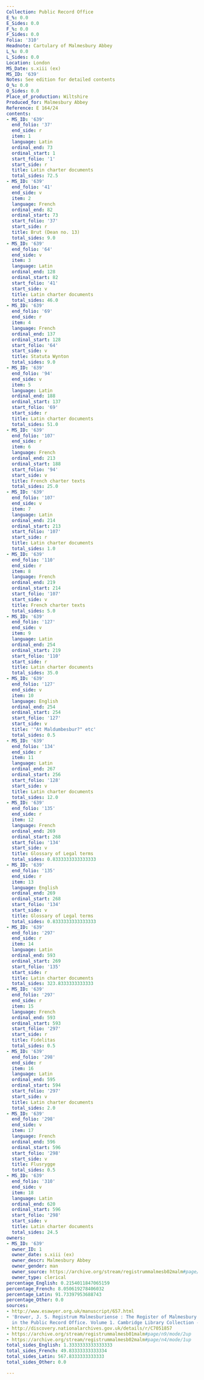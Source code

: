 ```yaml
---
Collection: Public Record Office
E_%: 0.0
E_Sides: 0.0
F_%: 0.0
F_Sides: 0.0
Folia: '310'
Headnote: Cartulary of Malmesbury Abbey
L_%: 0.0
L_Sides: 0.0
Location: London
MS_Date: s.xiii (ex)
MS_ID: '639'
Notes: See edition for detailed contents
O_%: 0.0
O_Sides: 0.0
Place_of_production: Wiltshire
Produced_for: Malmesbury Abbey
Reference: E 164/24
contents:
- MS_ID: '639'
  end_folio: '37'
  end_side: r
  item: 1
  language: Latin
  ordinal_end: 73
  ordinal_start: 1
  start_folio: '1'
  start_side: r
  title: Latin charter documents
  total_sides: 72.5
- MS_ID: '639'
  end_folio: '41'
  end_side: v
  item: 2
  language: French
  ordinal_end: 82
  ordinal_start: 73
  start_folio: '37'
  start_side: r
  title: Brut (Dean no. 13)
  total_sides: 9.0
- MS_ID: '639'
  end_folio: '64'
  end_side: v
  item: 3
  language: Latin
  ordinal_end: 128
  ordinal_start: 82
  start_folio: '41'
  start_side: v
  title: Latin charter documents
  total_sides: 46.0
- MS_ID: '639'
  end_folio: '69'
  end_side: r
  item: 4
  language: French
  ordinal_end: 137
  ordinal_start: 128
  start_folio: '64'
  start_side: v
  title: Statuta Wynton
  total_sides: 9.0
- MS_ID: '639'
  end_folio: '94'
  end_side: v
  item: 5
  language: Latin
  ordinal_end: 188
  ordinal_start: 137
  start_folio: '69'
  start_side: r
  title: Latin charter documents
  total_sides: 51.0
- MS_ID: '639'
  end_folio: '107'
  end_side: r
  item: 6
  language: French
  ordinal_end: 213
  ordinal_start: 188
  start_folio: '94'
  start_side: v
  title: French charter texts
  total_sides: 25.0
- MS_ID: '639'
  end_folio: '107'
  end_side: v
  item: 7
  language: Latin
  ordinal_end: 214
  ordinal_start: 213
  start_folio: '107'
  start_side: r
  title: Latin charter documents
  total_sides: 1.0
- MS_ID: '639'
  end_folio: '110'
  end_side: r
  item: 8
  language: French
  ordinal_end: 219
  ordinal_start: 214
  start_folio: '107'
  start_side: v
  title: French charter texts
  total_sides: 5.0
- MS_ID: '639'
  end_folio: '127'
  end_side: v
  item: 9
  language: Latin
  ordinal_end: 254
  ordinal_start: 219
  start_folio: '110'
  start_side: r
  title: Latin charter documents
  total_sides: 35.0
- MS_ID: '639'
  end_folio: '127'
  end_side: v
  item: 10
  language: English
  ordinal_end: 254
  ordinal_start: 254
  start_folio: '127'
  start_side: v
  title: '"At Maldumbesbur?" etc'
  total_sides: 0.5
- MS_ID: '639'
  end_folio: '134'
  end_side: r
  item: 11
  language: Latin
  ordinal_end: 267
  ordinal_start: 256
  start_folio: '128'
  start_side: v
  title: Latin charter documents
  total_sides: 12.0
- MS_ID: '639'
  end_folio: '135'
  end_side: r
  item: 12
  language: French
  ordinal_end: 269
  ordinal_start: 268
  start_folio: '134'
  start_side: v
  title: Glossary of Legal terms
  total_sides: 0.8333333333333333
- MS_ID: '639'
  end_folio: '135'
  end_side: r
  item: 13
  language: English
  ordinal_end: 269
  ordinal_start: 268
  start_folio: '134'
  start_side: v
  title: Glossary of Legal terms
  total_sides: 0.8333333333333333
- MS_ID: '639'
  end_folio: '297'
  end_side: r
  item: 14
  language: Latin
  ordinal_end: 593
  ordinal_start: 269
  start_folio: '135'
  start_side: r
  title: Latin charter documents
  total_sides: 323.8333333333333
- MS_ID: '639'
  end_folio: '297'
  end_side: r
  item: 15
  language: French
  ordinal_end: 593
  ordinal_start: 593
  start_folio: '297'
  start_side: r
  title: Fidelitas
  total_sides: 0.5
- MS_ID: '639'
  end_folio: '298'
  end_side: r
  item: 16
  language: Latin
  ordinal_end: 595
  ordinal_start: 594
  start_folio: '297'
  start_side: v
  title: Latin charter documents
  total_sides: 2.0
- MS_ID: '639'
  end_folio: '298'
  end_side: v
  item: 17
  language: French
  ordinal_end: 596
  ordinal_start: 596
  start_folio: '298'
  start_side: v
  title: Flusrygge
  total_sides: 0.5
- MS_ID: '639'
  end_folio: '310'
  end_side: v
  item: 18
  language: Latin
  ordinal_end: 620
  ordinal_start: 596
  start_folio: '298'
  start_side: v
  title: Latin charter documents
  total_sides: 24.5
owners:
- MS_ID: '639'
  owner_ID: 1
  owner_date: s.xiii (ex)
  owner_descr: Malmesbury Abbey
  owner_gender: man
  owner_source: https://archive.org/stream/registrummalmesb02malm#page/n4/mode/1up
  owner_type: clerical
percentage_English: 0.2154011847065159
percentage_French: 8.050619278406032
percentage_Latin: 91.73397953688743
percentage_Other: 0.0
sources:
- http://www.esawyer.org.uk/manuscript/657.html
- 'Brewer, J. S. Registrum Malmesburiense : The Register of Malmesbury Abbey Preserved
  in the Public Record Office. Volume 1. Cambridge Library Collection - Rolls. 1879.'
- http://discovery.nationalarchives.gov.uk/details/r/C7051857
- https://archive.org/stream/registrummalmesb01malm#page/n9/mode/2up
- https://archive.org/stream/registrummalmesb02malm#page/n4/mode/1up
total_sides_English: 1.3333333333333333
total_sides_French: 49.83333333333334
total_sides_Latin: 567.8333333333333
total_sides_Other: 0.0

---
```

